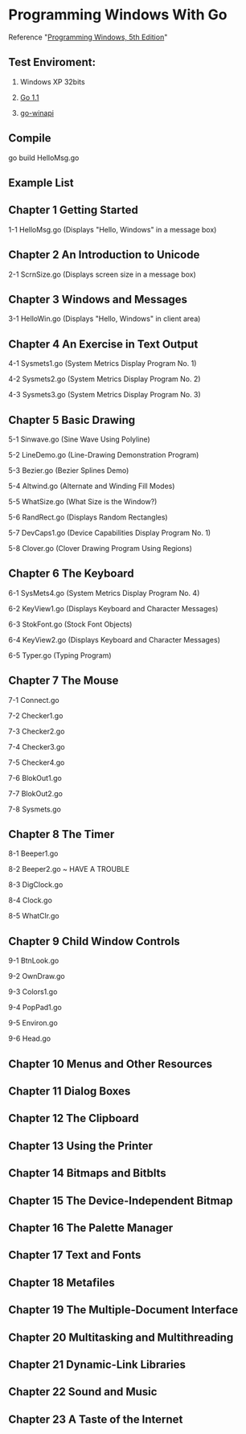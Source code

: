 Programming Windows With Go
========================
Reference "[Programming Windows, 5th Edition](http://www.charlespetzold.com/pw5/)"



## Test Enviroment: ##
1) Windows XP 32bits
 
2) [Go 1.1](https://code.google.com/p/go/downloads/list)
 
3) [go-winapi](https://github.com/cwchiu/go-winapi) 

## Compile ##
go build HelloMsg.go

## Example List ##
Chapter 1 Getting Started
- 
1-1 HelloMsg.go (Displays "Hello, Windows" in a message box)

Chapter 2 An Introduction to Unicode
- 
2-1 ScrnSize.go (Displays screen size in a message box)

Chapter 3 Windows and Messages
- 
3-1 HelloWin.go (Displays "Hello, Windows" in client area)

Chapter 4 An Exercise in Text Output
- 
4-1 Sysmets1.go (System Metrics Display Program No. 1)

4-2 Sysmets2.go (System Metrics Display Program No. 2)

4-3 Sysmets3.go (System Metrics Display Program No. 3)

Chapter 5 Basic Drawing
- 
5-1 Sinwave.go (Sine Wave Using Polyline)

5-2 LineDemo.go (Line-Drawing Demonstration Program)

5-3 Bezier.go (Bezier Splines Demo)

5-4 Altwind.go (Alternate and Winding Fill Modes)

5-5 WhatSize.go (What Size is the Window?)

5-6 RandRect.go (Displays Random Rectangles)

5-7 DevCaps1.go (Device Capabilities Display Program No. 1)

5-8 Clover.go (Clover Drawing Program Using Regions)

Chapter 6 The Keyboard
- 
6-1 SysMets4.go (System Metrics Display Program No. 4)

6-2 KeyView1.go (Displays Keyboard and Character Messages)

6-3 StokFont.go (Stock Font Objects)

6-4 KeyView2.go (Displays Keyboard and Character Messages)

6-5 Typer.go (Typing Program)

Chapter 7 The Mouse
- 
7-1 Connect.go    

7-2 Checker1.go   

7-3 Checker2.go   

7-4 Checker3.go   

7-5 Checker4.go   

7-6 BlokOut1.go   

7-7 BlokOut2.go   

7-8 Sysmets.go 

Chapter 8 The Timer
- 
8-1 Beeper1.go  

8-2 Beeper2.go  ~ HAVE A TROUBLE 

8-3 DigClock.go 

8-4 Clock.go    

8-5 WhatClr.go  

Chapter 9 Child Window Controls
- 
9-1 BtnLook.go

9-2 OwnDraw.go

9-3 Colors1.go

9-4 PopPad1.go

9-5 Environ.go

9-6 Head.go   

Chapter 10 Menus and Other Resources
- 

Chapter 11 Dialog Boxes
- 

Chapter 12 The Clipboard
- 

Chapter 13 Using the Printer
- 

Chapter 14 Bitmaps and Bitblts
- 

Chapter 15 The Device-Independent Bitmap
- 

Chapter 16 The Palette Manager
- 

Chapter 17 Text and Fonts
- 

Chapter 18 Metafiles
- 

Chapter 19 The Multiple-Document Interface
- 

Chapter 20 Multitasking and Multithreading
- 

Chapter 21 Dynamic-Link Libraries
- 

Chapter 22 Sound and Music
- 

Chapter 23 A Taste of the Internet
- 

